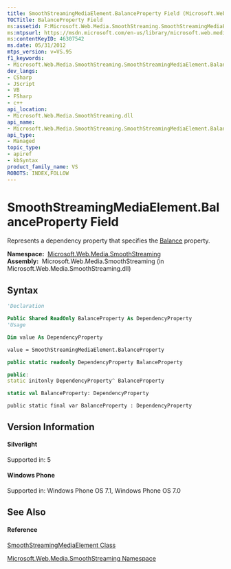 ```yaml
---
title: SmoothStreamingMediaElement.BalanceProperty Field (Microsoft.Web.Media.SmoothStreaming)
TOCTitle: BalanceProperty Field
ms:assetid: F:Microsoft.Web.Media.SmoothStreaming.SmoothStreamingMediaElement.BalanceProperty
ms:mtpsurl: https://msdn.microsoft.com/en-us/library/microsoft.web.media.smoothstreaming.smoothstreamingmediaelement.balanceproperty(v=VS.95)
ms:contentKeyID: 46307542
ms.date: 05/31/2012
mtps_version: v=VS.95
f1_keywords:
- Microsoft.Web.Media.SmoothStreaming.SmoothStreamingMediaElement.BalanceProperty
dev_langs:
- CSharp
- JScript
- VB
- FSharp
- c++
api_location:
- Microsoft.Web.Media.SmoothStreaming.dll
api_name:
- Microsoft.Web.Media.SmoothStreaming.SmoothStreamingMediaElement.BalanceProperty
api_type:
- Managed
topic_type:
- apiref
- kbSyntax
product_family_name: VS
ROBOTS: INDEX,FOLLOW
---
```


# SmoothStreamingMediaElement.BalanceProperty Field

Represents a dependency property that specifies the [Balance](smoothstreamingmediaelement-balance-property-microsoft-web-media-smoothstreaming_1.md) property.

**Namespace:**  [Microsoft.Web.Media.SmoothStreaming](microsoft-web-media-smoothstreaming-namespace_1.md)  
**Assembly:**  Microsoft.Web.Media.SmoothStreaming (in Microsoft.Web.Media.SmoothStreaming.dll)

## Syntax

``` vb
'Declaration

Public Shared ReadOnly BalanceProperty As DependencyProperty
'Usage

Dim value As DependencyProperty

value = SmoothStreamingMediaElement.BalanceProperty
```

``` csharp
public static readonly DependencyProperty BalanceProperty
```

``` c++
public:
static initonly DependencyProperty^ BalanceProperty
```

``` fsharp
static val BalanceProperty: DependencyProperty
```

``` jscript
public static final var BalanceProperty : DependencyProperty
```

## Version Information

#### Silverlight

Supported in: 5  

#### Windows Phone

Supported in: Windows Phone OS 7.1, Windows Phone OS 7.0  

## See Also

#### Reference

[SmoothStreamingMediaElement Class](smoothstreamingmediaelement-class-microsoft-web-media-smoothstreaming_1.md)

[Microsoft.Web.Media.SmoothStreaming Namespace](microsoft-web-media-smoothstreaming-namespace_1.md)

